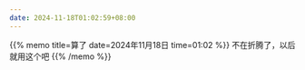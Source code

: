 ```yaml
---
date: 2024-11-18T01:02:59+08:00
---
```

{{% memo title=算了 date=2024年11月18日 time=01:02 %}}
不在折腾了，以后就用这个吧
{{% /memo %}}
